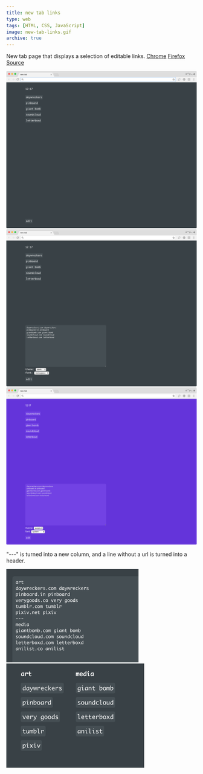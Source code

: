 ```yaml
---
title: new tab links
type: web
tags: [HTML, CSS, JavaScript]
image: new-tab-links.gif
archive: true
---
```

New tab page that displays a selection of editable links. [Chrome](https://chrome.google.com/webstore/detail/new-tab-links/dhilgiccnfcdipikddkegbpphmnobpnn) [Firefox](https://addons.mozilla.org/en-US/firefox/addon/new-tab-links/) [Source](https://github.com/nathanwentworth/new-tab-links)

![Screenshot](/assets/img/projects/new-tab-links/new-tab-links-01.png)
![Screenshot with options open](/assets/img/projects/new-tab-links/new-tab-links-02.png)
![Screenshot with purple theme](/assets/img/projects/new-tab-links/new-tab-links-03.png)

"---" is turned into a new column, and a line without a url is turned into a header.

![Screenshot with text options](/assets/img/projects/new-tab-links/new-tab-links-05.png)
![Screenshot with text options](/assets/img/projects/new-tab-links/new-tab-links-06.png)